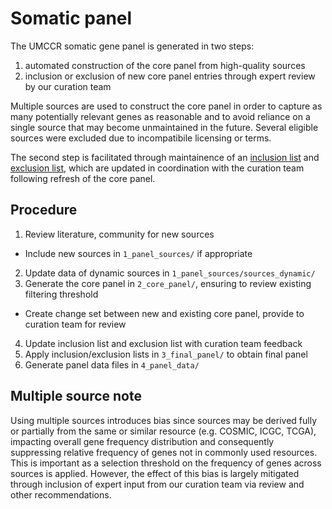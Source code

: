 # Somatic panel

The UMCCR somatic gene panel is generated in two steps:

1. automated construction of the core panel from high-quality sources
2. inclusion or exclusion of new core panel entries through expert review by our curation team

Multiple sources are used to construct the core panel in order to capture as many potentially relevant genes as
reasonable and to avoid reliance on a single source that may become unmaintained in the future. Several eligible sources
were excluded due to incompatibile licensing or terms.

The second step is facilitated through maintainence of an [inclusion list](resources/curation_team/genes_include.tsv)
and [exclusion list](resources/curation_team/genes_exclude.tsv), which are updated in coordination with the curation
team following refresh of the core panel.

## Procedure

1. Review literature, community for new sources
  * Include new sources in `1_panel_sources/` if appropriate
2. Update data of dynamic sources in `1_panel_sources/sources_dynamic/`
3. Generate the core panel in `2_core_panel/`, ensuring to review existing filtering threshold
  * Create change set between new and existing core panel, provide to curation team for review
4. Update inclusion list and exclusion list with curation team feedback
5. Apply inclusion/exclusion lists in `3_final_panel/` to obtain final panel
6. Generate panel data files in `4_panel_data/`

## Multiple source note

Using multiple sources introduces bias since sources may be derived fully or partially from the same or similar resource
(e.g. COSMIC, ICGC, TCGA), impacting overall gene frequency distribution and consequently suppressing relative frequency
of genes not in commonly used resources. This is important as a selection threshold on the frequency of genes across
sources is applied. However, the effect of this bias is largely mitigated through inclusion of expert input from our
curation team via review and other recommendations.
